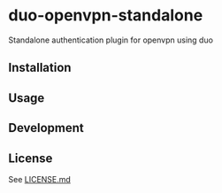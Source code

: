 # duo-openvpn-standalone

Standalone authentication plugin for openvpn using duo

## Installation

## Usage

## Development

## License
See [LICENSE.md](LICENSE.md)
